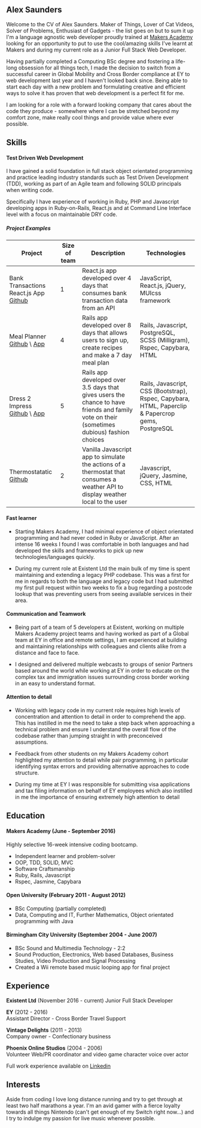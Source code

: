 ## Alex Saunders

Welcome to the CV of Alex Saunders. Maker of Things, Lover of Cat Videos, Solver of Problems, Enthusiast of Gadgets - the list goes on but to sum it up I'm a language agnostic web developer proudly trained at [Makers Academy](http://www.makersacademy.com/) looking for an opportunity to put to use the cool/amazing skills I've learnt at Makers and during my current role as a Junior Full Stack Web Developer.

Having partially completed a Computing BSc degree and fostering a life-long obsession for all things tech, I made the decision to switch from a successful career in Global Mobility and Cross Border compliance at EY to web development last year and I haven't looked back since. Being able to start each day with a new problem and formulating creative and efficient ways to solve it has proven that web development is a perfect fit for me.

I am looking for a role with a forward looking company that cares about the code they produce - somewhere where I can be stretched beyond my comfort zone, make really cool things and provide value where ever possible.

## Skills

#### Test Driven Web Development

I have gained a solid foundation in full stack object orientated programming and practice leading industry standards such as Test Driven Development (TDD), working as part of an Agile team and following SOLID principals when writing code.

Specifically I have experience of working in Ruby, PHP and Javascript developing apps in Ruby-on-Rails, React.js and at Command Line Interface level with a focus on maintainable DRY code.

##### Project Examples
| Project | Size of team | Description | Technologies |
|---------|--------|-------------|--------------|
| Bank Transactions React.js App<br>[Github](https://github.com/acsauk/react_api) |1| React.js app developed over 4 days that consumes bank transaction data from an API | JavaScript, React.js, jQuery, MUIcss framework |
| Meal Planner<br>[Github](https://github.com/acsauk/meal_planner) \ [App](https://meal-planner-ma.herokuapp.com/) |4| Rails app developed over 8 days that allows users to sign up, create recipes and make a 7 day meal plan | Rails, Javascript, PostgreSQL, SCSS (Milligram), Rspec, Capybara, HTML |
| Dress 2 Impress<br> [Github](https://github.com/jonnymoore12/dress_2_impress) \ [App](https://dress-2-impress-acsauk.herokuapp.com/dilemmas) | 5 | Rails app developed over 3.5 days that gives users the chance to have friends and family vote on their (sometimes dubious) fashion choices | Rails, Javascript, CSS (Bootstrap), Rspec, Capybara, HTML, Paperclip & Papercrop gems, PostgreSQL |
| Thermostatatic<br> [Github](https://github.com/acsauk/thermostat_js) | 2 | Vanilla Javascript app to simulate the actions of a thermostat that consumes a weather API to display weather local to the user | Javascript, jQuery, Jasmine, CSS, HTML |

#### Fast learner

- Starting Makers Academy, I had minimal experience of object orientated programming and had never coded in Ruby or JavaScript. After an intense 16 weeks I found I was comfortable in both languages and had developed the skills and frameworks to pick up new technologies/languages quickly.

- During my current role at Existent Ltd the main bulk of my time is spent maintaining and extending a legacy PHP codebase. This was a first for me in regards to both the language and legacy code but I had submitted my first pull request within two weeks to fix a bug regarding a postcode lookup that was preventing users from seeing available services in their area.

#### Communication and Teamwork

- Being part of a team of 5 developers at Existent, working on multiple Makers Academy project teams and having worked as part of a Global team at EY in office and remote settings, I am experienced at building and maintaining relationships with colleagues and clients alike from a distance and face to face.

- I designed and delivered multiple webcasts to groups of senior Partners based around the world while working at EY in order to educate on the complex tax and immigration issues surrounding cross border working in an easy to understand format.

#### Attention to detail

- Working with legacy code in my current role requires high levels of concentration and attention to detail in order to comprehend the app. This has instilled in me the need to take a step back when approaching a technical problem and ensure I understand the overall flow of the codebase rather than jumping straight in with preconceived assumptions.

- Feedback from other students on my Makers Academy cohort highlighted my attention to detail while pair programming, in particular identifying syntax errors and providing alternative approaches to code structure.

- During my time at EY I was responsible for submitting visa applications and tax filing information on behalf of EY employees which also instilled in me the importance of ensuring extremely high attention to detail

## Education

#### Makers Academy (June - September 2016)

Highly selective 16-week intensive coding bootcamp.

- Independent learner and problem-solver
- OOP, TDD, SOLID, MVC
- Software Craftsmanship
- Ruby, Rails, Javascript
- Rspec, Jasmine, Capybara

#### Open University (February 2011 - August 2012)

- BSc Computing (partially completed)
- Data, Computing and IT, Further Mathematics, Object orientated programming with Java

#### Birmingham City University (September 2004 - June 2007)

- BSc Sound and Multimedia Technology - 2:2
- Sound Production, Electronics, Web based Databases, Business Studies, Video Production and Signal Processing
- Created a Wii remote based music looping app for final project

## Experience

**Existent Ltd** (November 2016 - current)
Junior Full Stack Developer

**EY** (2012 - 2016)    
Assistant Director - Cross Border Travel Support

**Vintage Delights** (2011 - 2013)    
Company owner - Confectionary business

**Phoenix Online Studios** (2004 - 2006)   
Volunteer Web/PR coordinator and video game character voice over actor

Full work experience available on [Linkedin](https://uk.linkedin.com/in/alex-saunders-b027b115)

## Interests

Aside from coding I love long distance running and try to get through at least two half marathons a year. I'm an avid gamer with a fierce loyalty towards all things Nintendo (can't get enough of my Switch right now...) and I try to indulge my passion for live music whenever possible.
